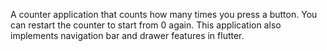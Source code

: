 A counter application that counts how many times you press a button. You can restart the counter to start from 0 again. This application also implements navigation bar and drawer features in flutter.
